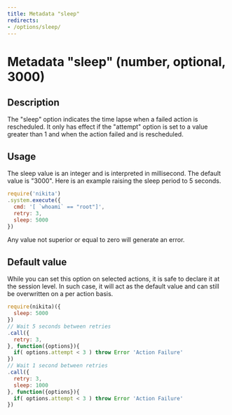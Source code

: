```yaml
---
title: Metadata "sleep"
redirects:
- /options/sleep/
---
```


# Metadata "sleep" (number, optional, 3000)

## Description

The "sleep" option indicates the time lapse when a failed action is rescheduled. It only has effect if the "attempt" option is set to a value greater than 1 and when the action failed and is rescheduled.

## Usage

The sleep value is an integer and is interpreted in millisecond. The default value is "3000". Here is an example raising the sleep period to 5 seconds.

```js
require('nikita')
.system.execute({
  cmd: '[ `whoami` == "root"]',
  retry: 3,
  sleep: 5000
})
```

Any value not superior or equal to zero will generate an error.

## Default value

While you can set this option on selected actions, it is safe to declare it at the session level. In such case, it will act as the default value and can still be overwritten on a per action basis.

```js
require(nikita)({
  sleep: 5000
})
// Wait 5 seconds between retries
.call({
  retry: 3,
}, function({options}){
  if( options.attempt < 3 ) throw Error 'Action Failure'
})
// Wait 1 second between retries
.call({
  retry: 3,
  sleep: 1000
}, function({options}){
  if( options.attempt < 3 ) throw Error 'Action Failure'
})
```

